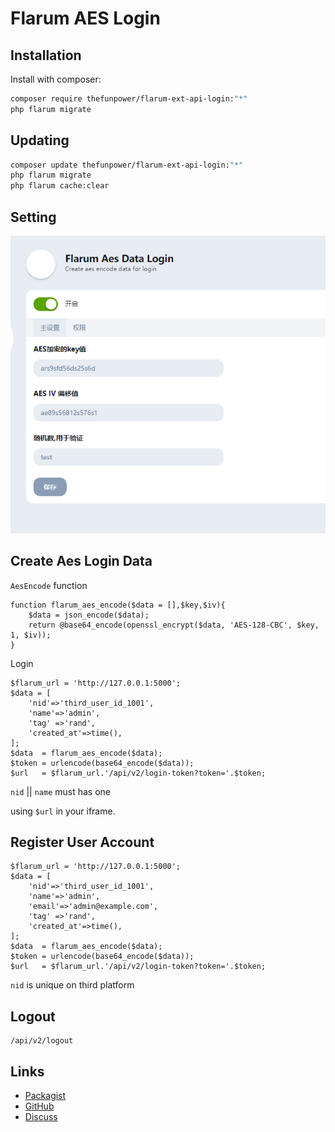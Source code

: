 # Flarum AES Login
 

## Installation

Install with composer:

```sh
composer require thefunpower/flarum-ext-api-login:"*"
php flarum migrate
```

## Updating

```sh
composer update thefunpower/flarum-ext-api-login:"*"
php flarum migrate
php flarum cache:clear
```

## Setting 

![](/tmp/1.png)


## Create Aes Login Data

`AesEncode` function

~~~   
function flarum_aes_encode($data = [],$key,$iv){
    $data = json_encode($data);
    return @base64_encode(openssl_encrypt($data, 'AES-128-CBC', $key, 1, $iv));
}
~~~

Login 

~~~
$flarum_url = 'http://127.0.0.1:5000';
$data = [
    'nid'=>'third_user_id_1001', 
    'name'=>'admin',
    'tag' =>'rand',
    'created_at'=>time(),
];
$data  = flarum_aes_encode($data);
$token = urlencode(base64_encode($data));
$url   = $flarum_url.'/api/v2/login-token?token='.$token;
~~~

`nid` || `name` must has one

using `$url` in your iframe.

## Register User Account

~~~
$flarum_url = 'http://127.0.0.1:5000';
$data = [
    'nid'=>'third_user_id_1001',
    'name'=>'admin',
    'email'=>'admin@example.com',
    'tag' =>'rand',
    'created_at'=>time(),
];
$data  = flarum_aes_encode($data);
$token = urlencode(base64_encode($data));
$url   = $flarum_url.'/api/v2/login-token?token='.$token;  
~~~

`nid` is unique on third platform

## Logout 

~~~
/api/v2/logout
~~~

## Links

- [Packagist](https://packagist.org/packages/thefunpower/flarum-ext-api-login)
- [GitHub](https://github.com/thefunpower/flarum-ext-api-login)
- [Discuss](https://discuss.flarum.org/d/PUT_DISCUSS_SLUG_HERE)
